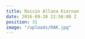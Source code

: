 ```yaml
---
title: Roisin Allana Kiernan
date: 2016-09-28 22:58:00 Z
position: 31
image: "/uploads/RAK.jpg"
---
```


